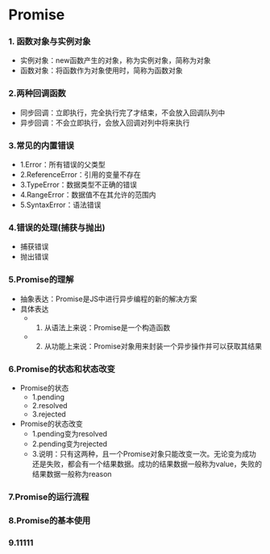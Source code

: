 # Promise

### 1. 函数对象与实例对象

+ 实例对象：new函数产生的对象，称为实例对象，简称为对象
+ 函数对象：将函数作为对象使用时，简称为函数对象

### 2.两种回调函数

+ 同步回调：立即执行，完全执行完了才结束，不会放入回调队列中
+ 异步回调：不会立即执行，会放入回调对列中将来执行

### 3.常见的内置错误

+ 1.Error：所有错误的父类型
+ 2.ReferenceError：引用的变量不存在
+ 3.TypeError：数据类型不正确的错误
+ 4.RangeError：数据值不在其允许的范围内
+ 5.SyntaxError：语法错误

### 4.错误的处理(捕获与抛出)

+ 捕获错误
+ 抛出错误

### 5.Promise的理解

+ 抽象表达：Promise是JS中进行异步编程的新的解决方案
+ 具体表达
    + 1. 从语法上来说：Promise是一个构造函数
    + 2. 从功能上来说：Promise对象用来封装一个异步操作并可以获取其结果

### 6.Promise的状态和状态改变

+ Promise的状态
    + 1.pending
    + 2.resolved
    + 3.rejected
+ Promise的状态改变
    + 1.pending变为resolved
    + 2.pending变为rejected
    + 3.说明：只有这两种，且一个Promise对象只能改变一次。无论变为成功还是失败，都会有一个结果数据。成功的结果数据一般称为value，失败的结果数据一般称为reason

### 7.Promise的运行流程

### 8.Promise的基本使用

### 9.11111







